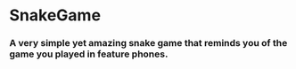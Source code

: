 # SnakeGame

### A very simple yet amazing snake game that reminds you of the game you played in feature phones.
